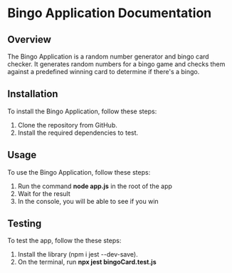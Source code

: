 # Bingo Application Documentation

## Overview

The Bingo Application is a random number generator and bingo card checker. It generates random numbers for a bingo game and checks them against a predefined winning card to determine if there's a bingo.

## Installation

To install the Bingo Application, follow these steps:

1. Clone the repository from GitHub.
2. Install the required dependencies to test.

## Usage

To use the Bingo Application, follow these steps:

1. Run the command **node app.js** in the root of the app
2. Wait for the result
3. In the console, you will be able to see if you win

## Testing

To test the app, follow the these steps:

1. Install the library (npm i jest --dev-save).
2. On the terminal, run **npx jest bingoCard.test.js**
